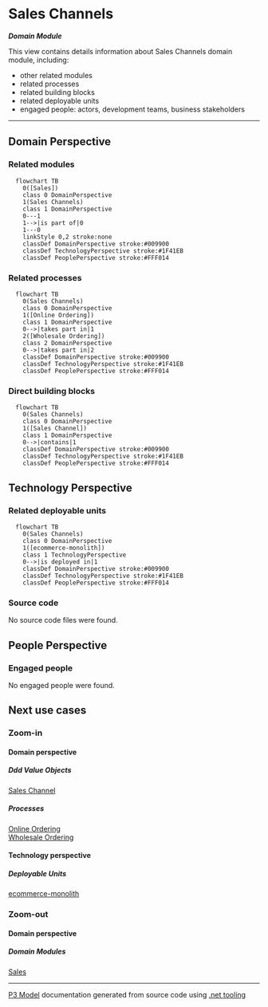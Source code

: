 ﻿
# Sales Channels

***Domain Module***  

This view contains details information about Sales Channels domain module, including:
- other related modules
- related processes
- related building blocks
- related deployable units
- engaged people: actors, development teams, business stakeholders  

---



## Domain Perspective


### Related modules

```mermaid
  flowchart TB
    0([Sales])
    class 0 DomainPerspective
    1(Sales Channels)
    class 1 DomainPerspective
    0---1
    1-->|is part of|0
    1---0
    linkStyle 0,2 stroke:none
    classDef DomainPerspective stroke:#009900
    classDef TechnologyPerspective stroke:#1F41EB
    classDef PeoplePerspective stroke:#FFF014
```

### Related processes

```mermaid
  flowchart TB
    0(Sales Channels)
    class 0 DomainPerspective
    1([Online Ordering])
    class 1 DomainPerspective
    0-->|takes part in|1
    2([Wholesale Ordering])
    class 2 DomainPerspective
    0-->|takes part in|2
    classDef DomainPerspective stroke:#009900
    classDef TechnologyPerspective stroke:#1F41EB
    classDef PeoplePerspective stroke:#FFF014
```

### Direct building blocks

```mermaid
  flowchart TB
    0(Sales Channels)
    class 0 DomainPerspective
    1([Sales Channel])
    class 1 DomainPerspective
    0-->|contains|1
    classDef DomainPerspective stroke:#009900
    classDef TechnologyPerspective stroke:#1F41EB
    classDef PeoplePerspective stroke:#FFF014
```

## Technology Perspective


### Related deployable units

```mermaid
  flowchart TB
    0(Sales Channels)
    class 0 DomainPerspective
    1([ecommerce-monolith])
    class 1 TechnologyPerspective
    0-->|is deployed in|1
    classDef DomainPerspective stroke:#009900
    classDef TechnologyPerspective stroke:#1F41EB
    classDef PeoplePerspective stroke:#FFF014
```

### Source code

No source code files were found.  

## People Perspective


### Engaged people

No engaged people were found.  

## Next use cases


### Zoom-in


#### Domain perspective


##### Ddd Value Objects

[Sales Channel](SalesChannel.md)  

##### Processes

[Online Ordering](../../../Processes/OnlineOrdering.md)  
[Wholesale Ordering](../../../Processes/WholesaleOrdering.md)  

#### Technology perspective


##### Deployable Units

[ecommerce-monolith](../../../../Technology/DeployableUnits/EcommerceMonolith.md)  

### Zoom-out


#### Domain perspective


##### Domain Modules

[Sales](../Sales-module.md)  

---

[P3 Model](https://github.com/P3-model/P3-model) documentation generated from source code using [.net tooling](https://github.com/P3-model/P3-model-dotnet)